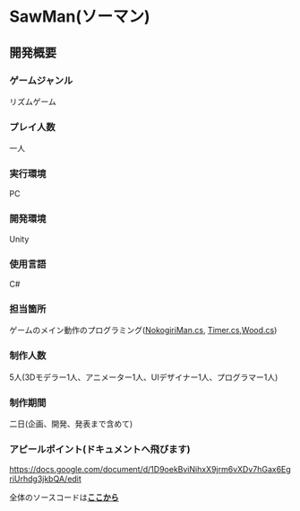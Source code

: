 # SawMan(ソーマン)
## 開発概要
### ゲームジャンル
リズムゲーム
### プレイ人数
一人
### 実行環境
PC
### 開発環境 
Unity
### 使用言語
C#
### 担当箇所 
ゲームのメイン動作のプログラミング([NokogiriMan.cs](/GGJ2023/Assets/Scripts/NokogiriMan.cs),
[Timer.cs](/GGJ2023/Assets/Scripts/Timer.cs),[Wood.cs](/GGJ2023/Assets/Scripts/Wood.cs))
### 制作人数
5人(3Dモデラー1人、アニメーター1人、UIデザイナー1人、プログラマー1人)
### 制作期間 
二日(企画、開発、発表まで含めて)
### アピールポイント(ドキュメントへ飛びます)
https://docs.google.com/document/d/1D9oekBviNihxX9jrm6vXDv7hGax6EgriUrhdg3jkbQA/edit



全体のソースコードは[**ここから**](/GGJ2023/Assets/Scripts)
